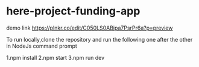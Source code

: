 # here-project-funding-app

demo link https://plnkr.co/edit/C050LS0ABipa7PsrPr6a?p=preview

To run locally,clone the repository and run the following one after the other in NodeJs command prompt

1.npm install
2.npm start
3.npm run dev 


